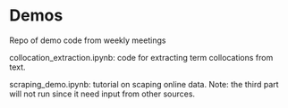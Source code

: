 Demos
=====

Repo of demo code from weekly meetings

collocation_extraction.ipynb: code for extracting term collocations from text.

scraping_demo.ipynb: tutorial on scaping online data. Note: the third part will not run since it need input from other sources.
